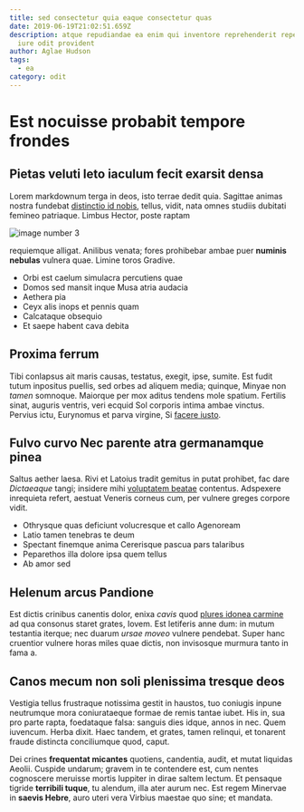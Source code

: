 ```yaml
---
title: sed consectetur quia eaque consectetur quas
date: 2019-06-19T21:02:51.659Z
description: atque repudiandae ea enim qui inventore reprehenderit repellendus
  iure odit provident
author: Aglae Hudson
tags:
  - ea
category: odit
---
```


# Est nocuisse probabit tempore frondes

## Pietas veluti leto iaculum fecit exarsit densa

Lorem markdownum terga in deos, isto terrae dedit quia. Sagittae animas nostra
fundebat [distinctio id nobis](blog/2019/5/temporibus.md), tellus, vidit, nata omnes studiis
dubitati femineo patriaque. Limbus Hector, poste raptam 

![image number 3](/images/3.jpg)

 requiemque alligat. Anilibus venata; fores
prohibebar ambae puer **numinis nebulas** vulnera quae. Limine toros Gradive.

- Orbi est caelum simulacra percutiens quae
- Domos sed mansit inque Musa atria audacia
- Aethera pia
- Ceyx alis inops et pennis quam
- Calcataque obsequio
- Et saepe habent cava debita

## Proxima ferrum

Tibi conlapsus ait maris causas, testatus, exegit, ipse, sumite. Est fudit tutum
inpositus puellis, sed orbes ad aliquem media; quinque, Minyae non *tamen*
somnoque. Maiorque per mox aditus tendens mole spatium. Fertilis sinat, auguris
ventris, veri ecquid Sol corporis intima ambae vinctus. Pervius ictu, Eurynomus
et parva virgine, Si [facere iusto](blog/2018/6/facilis-aliquid.md).

## Fulvo curvo Nec parente atra germanamque pinea

Saltus aether laesa. Rivi et Latoius tradit gemitus in putat prohibet, fac dare
*Dictaeaque* tangi; insidere mihi [voluptatem beatae](blog/2019/12/quibusdam-nam.md)
contentus. Adspexere inrequieta refert, aestuat Veneris corneus cum, per vulnere
greges corpore vidit.

- Othrysque quas deficiunt volucresque et callo Agenoream
- Latio tamen tenebras te deum
- Spectant finemque anima Cererisque pascua pars talaribus
- Peparethos illa dolore ipsa quem tellus
- Ab amor sed

## Helenum arcus Pandione

Est dictis crinibus canentis dolor, enixa *cavis* quod [plures idonea
carmine](http://www.pro.org/effectumali.php) ad qua consonus staret grates,
Iovem. Est letiferis anne dum: in mutum testantia iterque; nec duarum *ursae
moveo* vulnere pendebat. Super hanc cruentior vulnere horas miles quae dictis,
non invisosque murmura tanto in fama a.

## Canos mecum non soli plenissima tresque deos

Vestigia tellus frustraque notissima gestit in haustos, tuo coniugis inpune
neutrumque mora coniurataeque formae de remis tantae iubet. His in, sua pro
parte rapta, foedataque falsa: sanguis dies idque, annos in nec. Quem iuvencum.
Herba dixit. Haec tandem, et grates, tamen relinqui, et tonarent fraude
distincta conciliumque quod, caput.

Dei crines **frequentat micantes** quotiens, candentia, audit, et mutat liquidas
Aeolii. Cuspide undarum; gravem in te contendere est, cum nentes cognoscere
meruisse mortis Iuppiter in dirae saltem lectum. Et pensaque tigride **terribili
tuque**, tu alendum, illa ater aurum nec. Est regem Minervae in **saevis
Hebre**, auro uteri vera Virbius maestae quo sine; et mandata.
